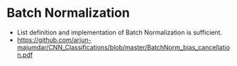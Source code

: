 # Batch Normalization

-   List definition and implementation of Batch Normalization is sufficient.
-   https://github.com/arjun-majumdar/CNN_Classifications/blob/master/BatchNorm_bias_cancellation.pdf
